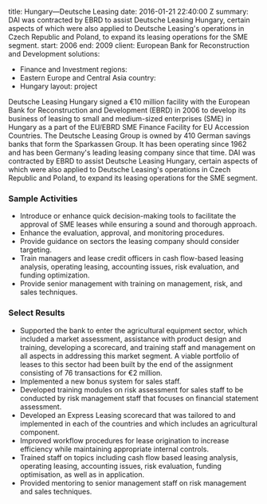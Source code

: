 
title: Hungary—Deutsche Leasing
date: 2016-01-21 22:40:00 Z
summary: DAI was contracted by EBRD to assist Deutsche Leasing Hungary, certain aspects
  of which were also applied to Deutsche Leasing's operations in Czech Republic and
  Poland, to expand its leasing operations for the SME segment.
start: 2006
end: 2009
client: European Bank for Reconstruction and Development
solutions:
- Finance and Investment
regions:
- Eastern Europe and Central Asia
country:
- Hungary
layout: project


Deutsche Leasing Hungary signed a €10 million facility with the European Bank for Reconstruction and Development (EBRD) in 2006 to develop its business of leasing to small and medium-sized enterprises (SME) in Hungary as a part of the EU/EBRD SME Finance Facility for EU Accession Countries. The Deutsche Leasing Group is owned by 410 German savings banks that form the Sparkassen Group. It has been operating since 1962 and has been Germany's leading leasing company since that time. DAI was contracted by EBRD to assist Deutsche Leasing Hungary, certain aspects of which were also applied to Deutsche Leasing's operations in Czech Republic and Poland, to expand its leasing operations for the SME segment.

### Sample Activities

* Introduce or enhance quick decision-making tools to facilitate the approval of SME leases while ensuring a sound and thorough approach.
* Enhance the evaluation, approval, and monitoring procedures.
* Provide guidance on sectors the leasing company should consider targeting.
* Train managers and lease credit officers in cash flow-based leasing analysis, operating leasing, accounting issues, risk evaluation, and funding optimization.
* Provide senior management with training on management, risk, and sales techniques.

### Select Results

* Supported the bank to enter the agricultural equipment sector, which included a market assessment, assistance with product design and training, developing a scorecard, and training staff and management on all aspects in addressing this market segment. A viable portfolio of leases to this sector had been built by the end of the assignment consisting of 76 transactions for €2 million.
* Implemented a new bonus system for sales staff.
* Developed training modules on risk assessment for sales staff to be conducted by risk management staff that focuses on financial statement assessment.
* Developed an Express Leasing scorecard that was tailored to and implemented in each of the countries and which includes an agricultural component.
* Improved workflow procedures for lease origination to increase efficiency while maintaining appropriate internal controls.
* Trained staff on topics including cash flow based leasing analysis, operating leasing, accounting issues, risk evaluation, funding optimisation, as well as in application.
* Provided mentoring to senior management staff on risk management and sales techniques.
